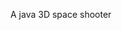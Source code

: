 A java 3D space shooter

![![](http://img691.imageshack.us/img691/1945/captura14b.th.jpg)](http://img691.imageshack.us/img691/1945/captura14b.jpg)